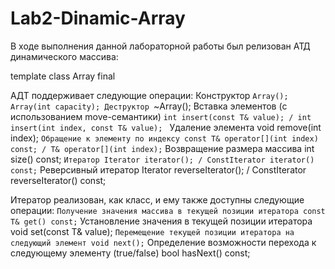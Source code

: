# Lab2-Dinamic-Array
В ходе выполнения данной лабораторной работы был релизован АТД динамического массива:

template<typename T>
class Array final

АДТ поддерживает следующие операции:
Конструктор `Array(); Array(int capacity);
Деструктор `~Array();
Вставка элементов (с использованием move-семантики) `int insert(const T& value); / int insert(int index, const T& value);
 ` Удаление элемента void remove(int index);
 ` Обращение к элементу по индексу const T& operator[](int index) const; / T& operator[](int index);
 ` Возвращение размера массива int size() const;
 ` Итератор Iterator iterator(); / ConstIterator iterator() const;
 ` Реверсивный итератор Iterator reverseIterator(); / ConstIterator reverseIterator() const;
  
Итератор реализован, как класс, и ему также доступны следующие операции:
 ` Получение значения массива в текущей позиции итератора const T& get() const;
 ` Установление значения в текущей позиции итератора void set(const T& value);
 ` Перемещение текущей позиции итератора на следующий элемент void next();
 ` Определение возможности перехода к следующему элементу (true/false) bool hasNext() const;
